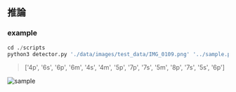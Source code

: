 ## 推論

### example

```python
cd ./scripts
python3 detector.py './data/images/test_data/IMG_0109.png' '../sample.png'
```

> ['4p', '6s', '6p', '6m', '4s', '4m', '5p', '7p', '7s', '5m', '8p', '7s', '5s', '6p']

![sample](https://user-images.githubusercontent.com/36921282/66816572-476c4200-ef75-11e9-854e-386c943ae427.png)